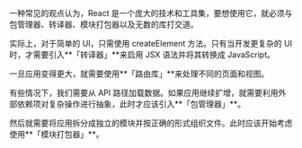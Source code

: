 一种常见的观点认为，React 是一个庞大的技术和工具集，要想使用它，就必须与包管理器、转译器、模块打包器以及无数的库打交道。

实际上，对于简单的 UI，只需使用 createElement 方法。只有当开发更复杂的 UI 时，才需要引入**「转译器」**来启用 JSX 语法并将其转换成 JavaScript。

一旦应用变得更大，就需要使用**「路由库」**来处理不同的页面和视图。

有些情况下，我们需要从 API 路径加载数据。如果应用继续扩增，就需要利用外部依赖项对复杂操作进行抽象，此时才应该引入**「包管理器」**。

然后就需要将应用拆分成独立的模块并按正确的形式组织文件。此时应该开始考虑使用**「模块打包器」**。

